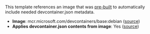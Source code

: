 This template references an image that was [pre-built](https://containers.dev/implementors/reference/#prebuilding) to automatically include needed devcontainer.json metadata.

* **Image**: mcr.microsoft.com/devcontainers/base:debian ([source](https://github.com/devcontainers/images/tree/main/src/base-debian))
* **Applies devcontainer.json contents from image**: Yes ([source](https://github.com/devcontainers/images/blob/main/src/base-debian/.devcontainer/devcontainer.json))
